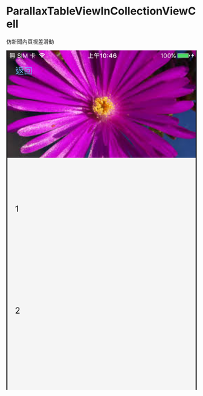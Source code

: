 # ParallaxTableViewInCollectionViewCell

仿新聞內頁視差滑動

![image](https://raw.githubusercontent.com/hb852143/ParallaxTableViewInCollectionViewCell/master/screenShot.PNG)
